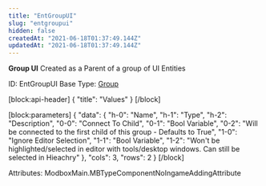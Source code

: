```yaml
---
title: "EntGroupUI"
slug: "entgroupui"
hidden: false
createdAt: "2021-06-18T01:37:49.144Z"
updatedAt: "2021-06-18T01:37:49.144Z"
---
```

**Group UI**
Created as a Parent of a group of UI Entities

ID: EntGroupUI
Base Type: [Group](doc:entgroup)

[block:api-header]
{
  "title": "Values"
}
[/block]

[block:parameters]
{
  "data": {
    "h-0": "Name",
    "h-1": "Type",
    "h-2": "Description",
    "0-0": "Connect To Child",
    "0-1": "Bool Variable",
    "0-2": "Will be connected to the first child of this group - Defaults to True",
    "1-0": "Ignore Editor Selection",
    "1-1": "Bool Variable",
    "1-2": "Won't be highlighted/selected in editor with tools/desktop windows. Can still be selected in Hieachry"
  },
  "cols": 3,
  "rows": 2
}
[/block]


Attributes:
ModboxMain.MBTypeComponentNoIngameAddingAttribute